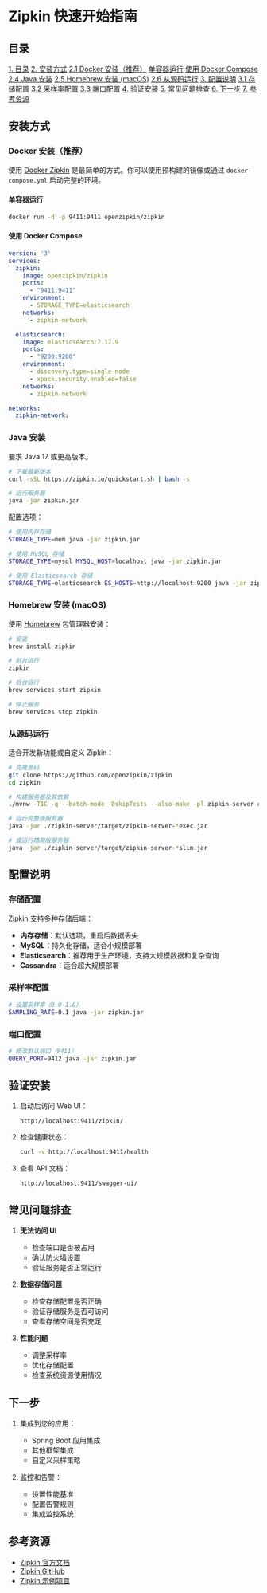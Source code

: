 # Zipkin 快速开始指南

## 目录
[1. 目录](#目录)
[2. 安装方式](#安装方式)
    [2.1 Docker 安装（推荐）](#docker-安装推荐)
        [    单容器运行](#单容器运行)
        [    使用 Docker Compose](#使用-docker-compose)
    [2.4 Java 安装](#java-安装)
    [2.5 Homebrew 安装 (macOS)](#homebrew-安装-macos)
    [2.6 从源码运行](#从源码运行)
[3. 配置说明](#配置说明)
    [3.1 存储配置](#存储配置)
    [3.2 采样率配置](#采样率配置)
    [3.3 端口配置](#端口配置)
[4. 验证安装](#验证安装)
[5. 常见问题排查](#常见问题排查)
[6. 下一步](#下一步)
[7. 参考资源](#参考资源)



## 安装方式

### Docker 安装（推荐）

使用 [Docker Zipkin](https://github.com/openzipkin/docker-zipkin) 是最简单的方式。你可以使用预构建的镜像或通过 `docker-compose.yml` 启动完整的环境。

#### 单容器运行
```bash
docker run -d -p 9411:9411 openzipkin/zipkin
```

#### 使用 Docker Compose
```yaml
version: '3'
services:
  zipkin:
    image: openzipkin/zipkin
    ports:
      - "9411:9411"
    environment:
      - STORAGE_TYPE=elasticsearch
    networks:
      - zipkin-network

  elasticsearch:
    image: elasticsearch:7.17.9
    ports:
      - "9200:9200"
    environment:
      - discovery.type=single-node
      - xpack.security.enabled=false
    networks:
      - zipkin-network

networks:
  zipkin-network:
```

### Java 安装

要求 Java 17 或更高版本。

```bash
# 下载最新版本
curl -sSL https://zipkin.io/quickstart.sh | bash -s

# 运行服务器
java -jar zipkin.jar
```

配置选项：
```bash
# 使用内存存储
STORAGE_TYPE=mem java -jar zipkin.jar

# 使用 MySQL 存储
STORAGE_TYPE=mysql MYSQL_HOST=localhost java -jar zipkin.jar

# 使用 Elasticsearch 存储
STORAGE_TYPE=elasticsearch ES_HOSTS=http://localhost:9200 java -jar zipkin.jar
```

### Homebrew 安装 (macOS)

使用 [Homebrew](https://brew.sh/) 包管理器安装：

```bash
# 安装
brew install zipkin

# 前台运行
zipkin

# 后台运行
brew services start zipkin

# 停止服务
brew services stop zipkin
```

### 从源码运行

适合开发新功能或自定义 Zipkin：

```bash
# 克隆源码
git clone https://github.com/openzipkin/zipkin
cd zipkin

# 构建服务器及其依赖
./mvnw -T1C -q --batch-mode -DskipTests --also-make -pl zipkin-server clean package

# 运行完整版服务器
java -jar ./zipkin-server/target/zipkin-server-*exec.jar

# 或运行精简版服务器
java -jar ./zipkin-server/target/zipkin-server-*slim.jar
```

## 配置说明

### 存储配置

Zipkin 支持多种存储后端：

- **内存存储**：默认选项，重启后数据丢失
- **MySQL**：持久化存储，适合小规模部署
- **Elasticsearch**：推荐用于生产环境，支持大规模数据和复杂查询
- **Cassandra**：适合超大规模部署

### 采样率配置

```bash
# 设置采样率（0.0-1.0）
SAMPLING_RATE=0.1 java -jar zipkin.jar
```

### 端口配置

```bash
# 修改默认端口（9411）
QUERY_PORT=9412 java -jar zipkin.jar
```

## 验证安装

1. 启动后访问 Web UI：
   ```
   http://localhost:9411/zipkin/
   ```

2. 检查健康状态：
   ```bash
   curl -v http://localhost:9411/health
   ```

3. 查看 API 文档：
   ```
   http://localhost:9411/swagger-ui/
   ```

## 常见问题排查

1. **无法访问 UI**
   - 检查端口是否被占用
   - 确认防火墙设置
   - 验证服务是否正常运行

2. **数据存储问题**
   - 检查存储配置是否正确
   - 验证存储服务是否可访问
   - 查看存储空间是否充足

3. **性能问题**
   - 调整采样率
   - 优化存储配置
   - 检查系统资源使用情况

## 下一步

1. 集成到您的应用：
   - Spring Boot 应用集成
   - 其他框架集成
   - 自定义采样策略

2. 监控和告警：
   - 设置性能基准
   - 配置告警规则
   - 集成监控系统

## 参考资源

- [Zipkin 官方文档](https://zipkin.io/)
- [Zipkin GitHub](https://github.com/openzipkin/zipkin)
- [Zipkin 示例项目](https://github.com/openzipkin/zipkin/tree/master/zipkin-example)